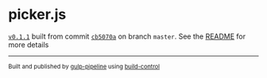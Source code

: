 # picker.js

[`v0.1.1`](../../releases/tag/v0.1.1) built from commit [`cb5070a`](../../commit/cb5070af4e84aa6b5b50a404da6de76c1d9550c8) on branch `master`. See the [README](../..) for more details

---
<sup>Built and published by [gulp-pipeline](https://github.com/alienfast/gulp-pipeline) using [build-control](https://github.com/alienfast/build-control)</sup>
